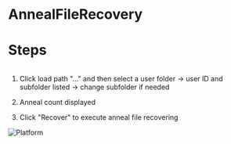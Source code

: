 # AnnealFileRecovery <h1>

# Steps<h6>
1. Click load path "..." and then select a user folder
→ user ID and subfolder listed
→ change subfolder if needed

2. Anneal count displayed

3. Click "Recover" to execute anneal file recovering

![Platform](https://github.com/s20041205/AnnealFileRecovery/blob/master/Debug/img/overview.png)
